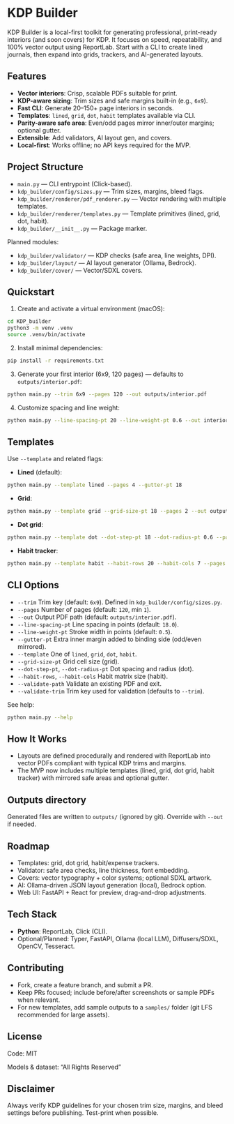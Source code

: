 # KDP Builder

KDP Builder is a local-first toolkit for generating professional, print-ready interiors (and soon covers) for KDP. It focuses on speed, repeatability, and 100% vector output using ReportLab. Start with a CLI to create lined journals, then expand into grids, trackers, and AI-generated layouts.

## Features

- **Vector interiors**: Crisp, scalable PDFs suitable for print.
- **KDP-aware sizing**: Trim sizes and safe margins built-in (e.g., `6x9`).
- **Fast CLI**: Generate 20–150+ page interiors in seconds.
- **Templates**: `lined`, `grid`, `dot`, `habit` templates available via CLI.
- **Parity-aware safe area**: Even/odd pages mirror inner/outer margins; optional gutter.
- **Extensible**: Add validators, AI layout gen, and covers.
- **Local-first**: Works offline; no API keys required for the MVP.

## Project Structure

- `main.py` — CLI entrypoint (Click-based).
- `kdp_builder/config/sizes.py` — Trim sizes, margins, bleed flags.
- `kdp_builder/renderer/pdf_renderer.py` — Vector rendering with multiple templates.
- `kdp_builder/renderer/templates.py` — Template primitives (lined, grid, dot, habit).
- `kdp_builder/__init__.py` — Package marker.

Planned modules:
- `kdp_builder/validator/` — KDP checks (safe area, line weights, DPI).
- `kdp_builder/layout/` — AI layout generator (Ollama, Bedrock).
- `kdp_builder/cover/` — Vector/SDXL covers.

## Quickstart

1) Create and activate a virtual environment (macOS):
```bash
cd KDP_builder
python3 -m venv .venv
source .venv/bin/activate
```

2) Install minimal dependencies:
```bash
pip install -r requirements.txt
```

3) Generate your first interior (6x9, 120 pages) — defaults to `outputs/interior.pdf`:
```bash
python main.py --trim 6x9 --pages 120 --out outputs/interior.pdf
```

4) Customize spacing and line weight:
```bash
python main.py --line-spacing-pt 20 --line-weight-pt 0.6 --out interior_dense.pdf
```

## Templates

Use `--template` and related flags:

- **Lined** (default):
```bash
python main.py --template lined --pages 4 --gutter-pt 18
```

- **Grid**:
```bash
python main.py --template grid --grid-size-pt 18 --pages 2 --out outputs/grid.pdf
```

- **Dot grid**:
```bash
python main.py --template dot --dot-step-pt 18 --dot-radius-pt 0.6 --pages 2 --out outputs/dot.pdf
```

- **Habit tracker**:
```bash
python main.py --template habit --habit-rows 20 --habit-cols 7 --pages 2 --out outputs/habit.pdf
```

## CLI Options

- `--trim` Trim key (default: `6x9`). Defined in `kdp_builder/config/sizes.py`.
- `--pages` Number of pages (default: `120`, min `1`).
- `--out` Output PDF path (default: `outputs/interior.pdf`).
- `--line-spacing-pt` Line spacing in points (default: `18.0`).
- `--line-weight-pt` Stroke width in points (default: `0.5`).
- `--gutter-pt` Extra inner margin added to binding side (odd/even mirrored).
- `--template` One of `lined`, `grid`, `dot`, `habit`.
- `--grid-size-pt` Grid cell size (grid).
- `--dot-step-pt`, `--dot-radius-pt` Dot spacing and radius (dot).
- `--habit-rows`, `--habit-cols` Habit matrix size (habit).
- `--validate-path` Validate an existing PDF and exit.
- `--validate-trim` Trim key used for validation (defaults to `--trim`).

See help:
```bash
python main.py --help
```

## How It Works

- Layouts are defined procedurally and rendered with ReportLab into vector PDFs compliant with typical KDP trims and margins.
- The MVP now includes multiple templates (lined, grid, dot grid, habit tracker) with mirrored safe areas and optional gutter.

## Outputs directory

Generated files are written to `outputs/` (ignored by git). Override with `--out` if needed.

## Roadmap

- Templates: grid, dot grid, habit/expense trackers.
- Validator: safe area checks, line thickness, font embedding.
- Covers: vector typography + color systems; optional SDXL artwork.
- AI: Ollama-driven JSON layout generation (local), Bedrock option.
- Web UI: FastAPI + React for preview, drag-and-drop adjustments.

## Tech Stack

- **Python**: ReportLab, Click (CLI).
- Optional/Planned: Typer, FastAPI, Ollama (local LLM), Diffusers/SDXL, OpenCV, Tesseract.

## Contributing

- Fork, create a feature branch, and submit a PR.
- Keep PRs focused; include before/after screenshots or sample PDFs when relevant.
- For new templates, add sample outputs to a `samples/` folder (git LFS recommended for large assets).

## License

Code: MIT

Models & dataset: “All Rights Reserved”

## Disclaimer

Always verify KDP guidelines for your chosen trim size, margins, and bleed settings before publishing. Test-print when possible.
